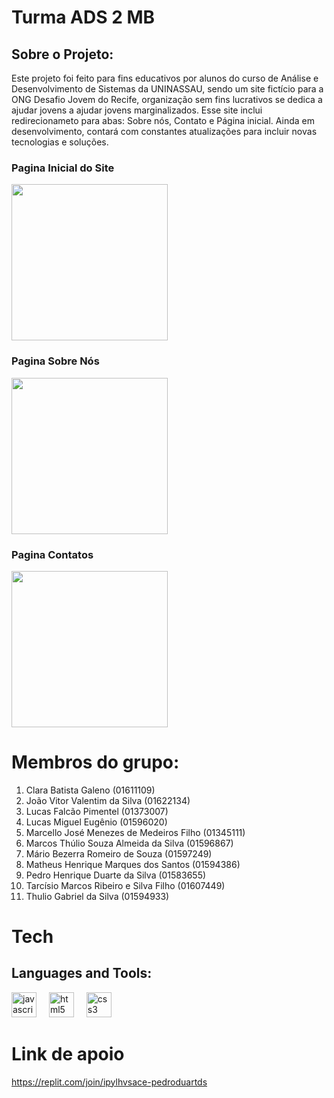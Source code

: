 # Turma ADS 2 MB

## Sobre o Projeto: 
  Este projeto foi feito para fins educativos por alunos do curso de Análise e Desenvolvimento de Sistemas da UNINASSAU, sendo um site fictício para a ONG Desafio Jovem do Recife, organização sem fins lucrativos se dedica a ajudar jovens a ajudar jovens marginalizados. Esse site inclui redirecionameto para abas: Sobre nós, Contato e Página inicial. Ainda em desenvolvimento, contará com constantes atualizações para incluir novas tecnologias e soluções. 

### Pagina Inicial do Site 
<div align="left">
  <img height="250" src="https://cdn.discordapp.com/attachments/749999470334312478/1164287645514469437/image.png?ex=6542aa5e&is=6530355e&hm=b98f5a82feeeb7c705a1da4deeb3008eead0534eccd37aa833217b3c266850b5&"  />
</div>

### Pagina Sobre Nós
<div align="left">
  <img height="250" src="https://media.discordapp.net/attachments/749999470334312478/1164288405664956566/image.png?ex=6542ab13&is=65303613&hm=6511121dca76aeef067ea0f63c5b206a23b1ec9be59a262b9da8b3c39aeebb5c&=&width=980&height=486"  />
</div>

### Pagina Contatos
<div align="left">
  <img height="250" src="https://media.discordapp.net/attachments/749999470334312478/1164288489081274369/image.png?ex=6542ab27&is=65303627&hm=8e8e1b9173be4786c1a39ddbad11d29f0c57644b203b396b2762f2af78225828&=&width=980&height=486"  />
</div>

# Membros do grupo:

1. Clara Batista Galeno (01611109)
2. João Vitor Valentim da Silva (01622134)
3. Lucas Falcão Pimentel (01373007)
4. Lucas Miguel Eugênio (01596020)
5. Marcello José Menezes de Medeiros Filho (01345111)
6. Marcos Thúlio Souza Almeida da Silva (01596867)
7. Mário Bezerra Romeiro de Souza (01597249)
8. Matheus Henrique Marques dos Santos (01594386)
9. Pedro Henrique Duarte da Silva (01583655)
10. Tarcísio Marcos Ribeiro e Silva Filho (01607449)
11. Thulio Gabriel da Silva (01594933)

# Tech

## Languages and Tools:
<div align="left">
  <img src="https://cdn.jsdelivr.net/gh/devicons/devicon/icons/javascript/javascript-original.svg" height="40" alt="javascript logo"  />
  <img width="12" />
  <img src="https://cdn.jsdelivr.net/gh/devicons/devicon/icons/html5/html5-original.svg" height="40" alt="html5 logo"  />
  <img width="12" />
  <img src="https://cdn.jsdelivr.net/gh/devicons/devicon/icons/css3/css3-original.svg" height="40" alt="css3 logo"  />
</div>

###




# Link de apoio

https://replit.com/join/ipylhvsace-pedroduartds 
